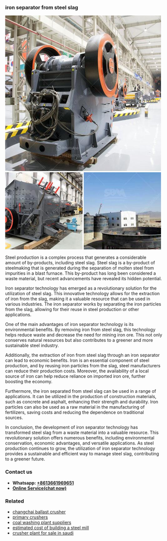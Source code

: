 <h3>iron separator from steel slag</h3><img src='1708322603.jpg' alt=''><p>Steel production is a complex process that generates a considerable amount of by-products, including steel slag. Steel slag is a by-product of steelmaking that is generated during the separation of molten steel from impurities in a blast furnace. This by-product has long been considered a waste material, but recent advancements have revealed its hidden potential.</p><p>Iron separator technology has emerged as a revolutionary solution for the utilization of steel slag. This innovative technology allows for the extraction of iron from the slag, making it a valuable resource that can be used in various industries. The iron separator works by separating the iron particles from the slag, allowing for their reuse in steel production or other applications.</p><p>One of the main advantages of iron separator technology is its environmental benefits. By removing iron from steel slag, this technology helps reduce waste and decrease the need for mining iron ore. This not only conserves natural resources but also contributes to a greener and more sustainable steel industry.</p><p>Additionally, the extraction of iron from steel slag through an iron separator can lead to economic benefits. Iron is an essential component of steel production, and by reusing iron particles from the slag, steel manufacturers can reduce their production costs. Moreover, the availability of a local source of iron can help reduce reliance on imported iron ore, further boosting the economy.</p><p>Furthermore, the iron separated from steel slag can be used in a range of applications. It can be utilized in the production of construction materials, such as concrete and asphalt, enhancing their strength and durability. Iron particles can also be used as a raw material in the manufacturing of fertilizers, saving costs and reducing the dependence on traditional sources.</p><p>In conclusion, the development of iron separator technology has transformed steel slag from a waste material into a valuable resource. This revolutionary solution offers numerous benefits, including environmental conservation, economic advantages, and versatile applications. As steel production continues to grow, the utilization of iron separator technology provides a sustainable and efficient way to manage steel slag, contributing to a greener future.</p><h3>Contact us</h3><ul><li><strong>Whatsapp:&nbsp;<a href="https://wa.me/8613661969651">+8613661969651</a></strong></li><li><a href="https://swt.shibang-china.com/?git&amp;zhl&amp;iron separator from steel slag"><strong>Online Service(chat now)</strong></a></li></ul><h3>Related</h3><ul><li><a href='changchai ballast crusher.md'>changchai ballast crusher</a></li><li><a href='primary crushers.md'>primary crushers</a></li><li><a href='coal washing plant suppliers.md'>coal washing plant suppliers</a></li><li><a href='estimated cost of building a steel mill.md'>estimated cost of building a steel mill</a></li><li><a href='crusher plant for sale in saudi.md'>crusher plant for sale in saudi</a></li></ul>